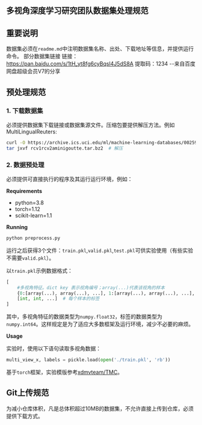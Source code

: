 多视角深度学习研究团队数据集处理规范
---

## 重要说明

数据集必须在`readme.md`中注明数据集名称、出处、下载地址等信息，并提供运行命令。
部分数据集链接
链接：https://pan.baidu.com/s/1tH_yt8fg6cyBqsl4J5dS8A 
提取码：1234 
--来自百度网盘超级会员V7的分享

## 预处理规范

### 1. 下载数据集

必须提供数据集下载链接或数据集源文件。压缩包要提供解压方法。例如MultiLingualReuters:
```bash
curl -O https://archive.ics.uci.edu/ml/machine-learning-databases/00259/rcv1rcv2aminigoutte.tar.bz2
tar jxvf rcv1rcv2aminigoutte.tar.bz2  # 解压
```

### 2. 数据预处理

必须提供可直接执行的程序及其运行运行环境，例如：

**Requirements**
- python=3.8
- torch=1.12
- scikit-learn=1.1

**Running**
```bash
python preprocess.py
```

运行之后获得3个文件：`train.pkl`,`valid.pkl`,`test.pkl`可供实验使用（有些实验不需要`valid.pkl`）。

以`train.pkl`示例数据格式：
```python
[
    #多视角特征。dict key 表示视角编号；array(...)代表该视角的样本
    {0:[array(...), array(...), ...], 1:[array(...), array(...), ...], ...},
    [int, int, ...]  # 每个样本的标签
]
```
其中，多视角特征的数据类型为`numpy.float32`，标签的数据类型为`numpy.int64`。这样规定是为了适应大多数框架及运行环境，减少不必要的麻烦。

**Usage**

实验时，使用以下语句读取多视角数据：
```python
multi_view_x, labels = pickle.load(open('./train.pkl', 'rb'))
```

基于`torch`框架，实验模版参考[xdmvteam/TMC](https://github.com/xdmvteam/TMC)。

## Git上传规范

为减小仓库体积，凡是总体积超过10MB的数据集，不允许直接上传到仓库，必须提供下载方式。
